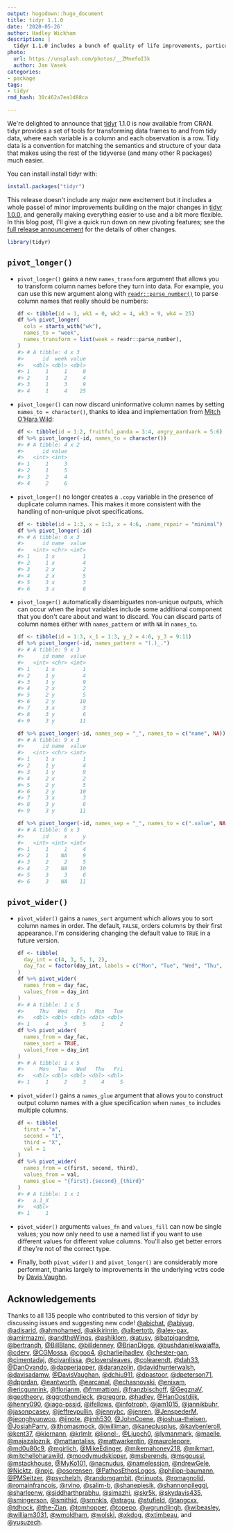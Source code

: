 ```yaml
---
output: hugodown::hugo_document
title: tidyr 1.1.0
date: '2020-05-26'
author: Hadley Wickham
description: |
  tidyr 1.1.0 includes a bunch of quality of life improvements, particularly for pivoting and rectangling.
photo:
  url: https://unsplash.com/photos/__ZMnefoI3k
  author: Jan Vasek
categories:
- package
tags:
- tidyr
rmd_hash: 30c462a7ea1d88ca

---
```



We're delighted to announce that [tidyr](http://tidyr.tidyverse.org/) 1.1.0 is now available from CRAN. tidyr provides a set of tools for transforming data frames to and from tidy data, where each variable is a column and each observation is a row. Tidy data is a convention for matching the semantics and structure of your data that makes using the rest of the tidyverse (and many other R packages) much easier.

You can install install tidyr with:


```r
install.packages("tidyr")
```

This release doesn't include any major new excitement but it includes a whole passel of minor improvements building on the major changes in [tidyr 1.0.0](https://www.tidyverse.org/blog/2019/09/tidyr-1-0-0/), and generally making everything easier to use and a bit more flexible. In this blog post, I'll give a quick run down on new pivoting features; see the [full release announcement](https://github.com/tidyverse/tidyr/releases/tag/v1.1.0) for the details of other changes.


```r
library(tidyr)
```

## `pivot_longer()`

*   `pivot_longer()` gains a new `names_transform` argument that allows you to
    transform column names before they turn into data. For example, you can
    use this new argument along with [`readr::parse_number()`][parse_number] to
    parse column names that really should be numbers:

    
    ```r
    df <- tibble(id = 1, wk1 = 0, wk2 = 4, wk3 = 9, wk4 = 25)
    df %>% pivot_longer(
      cols = starts_with("wk"),
      names_to = "week",
      names_transform = list(week = readr::parse_number),
    )
    #> # A tibble: 4 x 3
    #>      id  week value
    #>   <dbl> <dbl> <dbl>
    #> 1     1     1     0
    #> 2     1     2     4
    #> 3     1     3     9
    #> 4     1     4    25
    ```

*   `pivot_longer()` can now discard uninformative column names by setting 
    `names_to = character()`, thanks to idea and implementation from 
    [Mitch O'Hara Wild](https://github.com/mitchelloharawild):

    
    ```r
    df <- tibble(id = 1:2, fruitful_panda = 3:4, angry_aardvark = 5:6)  
    df %>% pivot_longer(-id, names_to = character())
    #> # A tibble: 4 x 2
    #>      id value
    #>   <int> <int>
    #> 1     1     3
    #> 2     1     5
    #> 3     2     4
    #> 4     2     6
    ```

*   `pivot_longer()` no longer creates a `.copy` variable in the presence of
    duplicate column names. This makes it more consistent with the handling
    of non-unique pivot specifications.
  
    
    ```r
    df <- tibble(id = 1:3, x = 1:3, x = 4:6, .name_repair = "minimal")  
    df %>% pivot_longer(-id)
    #> # A tibble: 6 x 3
    #>      id name  value
    #>   <int> <chr> <int>
    #> 1     1 x         1
    #> 2     1 x         4
    #> 3     2 x         2
    #> 4     2 x         5
    #> 5     3 x         3
    #> 6     3 x         6
    ```
    
*   `pivot_longer()` automatically disambiguates non-unique outputs, which can
    occur when the input variables include some additional component that you
    don't care about and want to discard. You can discard parts of column names
    either with `names_pattern` or with `NA` in `names_to`.
  
    
    ```r
    df <- tibble(id = 1:3, x_1 = 1:3, y_2 = 4:6, y_3 = 9:11)
    df %>% pivot_longer(-id, names_pattern = "(.)_.")
    #> # A tibble: 9 x 3
    #>      id name  value
    #>   <int> <chr> <int>
    #> 1     1 x         1
    #> 2     1 y         4
    #> 3     1 y         9
    #> 4     2 x         2
    #> 5     2 y         5
    #> 6     2 y        10
    #> 7     3 x         3
    #> 8     3 y         6
    #> 9     3 y        11
    
    df %>% pivot_longer(-id, names_sep = "_", names_to = c("name", NA))
    #> # A tibble: 9 x 3
    #>      id name  value
    #>   <int> <chr> <int>
    #> 1     1 x         1
    #> 2     1 y         4
    #> 3     1 y         9
    #> 4     2 x         2
    #> 5     2 y         5
    #> 6     2 y        10
    #> 7     3 x         3
    #> 8     3 y         6
    #> 9     3 y        11
    
    df %>% pivot_longer(-id, names_sep = "_", names_to = c(".value", NA))
    #> # A tibble: 6 x 3
    #>      id     x     y
    #>   <int> <int> <int>
    #> 1     1     1     4
    #> 2     1    NA     9
    #> 3     2     2     5
    #> 4     2    NA    10
    #> 5     3     3     6
    #> 6     3    NA    11
    ```

## `pivot_wider()`

*   `pivot_wider()` gains a `names_sort` argument which allows you to sort
    column names in order. The default, `FALSE`, orders columns by their 
    first appearance. I'm considering changing the default value to `TRUE`
    in a future version.
    
    
    ```r
    df <- tibble(
      day_int = c(4, 3, 5, 1, 2),
      day_fac = factor(day_int, labels = c("Mon", "Tue", "Wed", "Thu", "Fri"))
    )
    df %>% pivot_wider(
      names_from = day_fac, 
      values_from = day_int
    )
    #> # A tibble: 1 x 5
    #>     Thu   Wed   Fri   Mon   Tue
    #>   <dbl> <dbl> <dbl> <dbl> <dbl>
    #> 1     4     3     5     1     2
    df %>% pivot_wider(
      names_from = day_fac,
      names_sort = TRUE,
      values_from = day_int
    )
    #> # A tibble: 1 x 5
    #>     Mon   Tue   Wed   Thu   Fri
    #>   <dbl> <dbl> <dbl> <dbl> <dbl>
    #> 1     1     2     3     4     5
    ```
    
*   `pivot_wider()` gains a `names_glue` argument that allows you to construct
    output column names with a glue specification when `names_to` includes 
    multiple columns.
    
    
    ```r
    df <- tibble(
      first = "a",
      second = "1",
      third = "X",
      val = 1
    )
    df %>% pivot_wider(
      names_from = c(first, second, third), 
      values_from = val,
      names_glue = "{first}.{second}_{third}"
    )
    #> # A tibble: 1 x 1
    #>   a.1_X
    #>   <dbl>
    #> 1     1
    ```

*   `pivot_wider()` arguments `values_fn` and `values_fill` can now be single 
    values; you now only need to use a named list if you want to use different 
    values for different value columns. You'll also get better errors if 
    they're not of the correct type.

*   Finally, both `pivot_wider()` and `pivot_longer()` are considerably more 
    performant, thanks largely to improvements in the underlying vctrs code 
    by [Davis Vaughn](http://github.com/DavisVaughan).

## Acknowledgements

Thanks to all 135 people who contributed to this version of tidyr by discussing issues and suggesting new code! [&#x0040;abichat](https://github.com/abichat), [&#x0040;abiyug](https://github.com/abiyug), [&#x0040;adisarid](https://github.com/adisarid), [&#x0040;ahmohamed](https://github.com/ahmohamed), [&#x0040;akikirinrin](https://github.com/akikirinrin), [&#x0040;albertotb](https://github.com/albertotb), [&#x0040;alex-pax](https://github.com/alex-pax), [&#x0040;amirmazmi](https://github.com/amirmazmi), [&#x0040;andtheWings](https://github.com/andtheWings), [&#x0040;ashiklom](https://github.com/ashiklom), [&#x0040;atusy](https://github.com/atusy), [&#x0040;batpigandme](https://github.com/batpigandme), [&#x0040;bertrandh](https://github.com/bertrandh), [&#x0040;BillBlanc](https://github.com/BillBlanc), [&#x0040;billdenney](https://github.com/billdenney), [&#x0040;BrianDiggs](https://github.com/BrianDiggs), [&#x0040;bushdanielkwajaffa](https://github.com/bushdanielkwajaffa), [&#x0040;cderv](https://github.com/cderv), [&#x0040;CGMossa](https://github.com/CGMossa), [&#x0040;cgoo4](https://github.com/cgoo4), [&#x0040;charliejhadley](https://github.com/charliejhadley), [&#x0040;chester-gan](https://github.com/chester-gan), [&#x0040;cimentadaj](https://github.com/cimentadaj), [&#x0040;cjvanlissa](https://github.com/cjvanlissa), [&#x0040;cloversleaves](https://github.com/cloversleaves), [&#x0040;colearendt](https://github.com/colearendt), [&#x0040;dah33](https://github.com/dah33), [&#x0040;DanOvando](https://github.com/DanOvando), [&#x0040;dapperjapper](https://github.com/dapperjapper), [&#x0040;daranzolin](https://github.com/daranzolin), [&#x0040;davidhunterwalsh](https://github.com/davidhunterwalsh), [&#x0040;davisadamw](https://github.com/davisadamw), [&#x0040;DavisVaughan](https://github.com/DavisVaughan), [&#x0040;dchiu911](https://github.com/dchiu911), [&#x0040;dpastoor](https://github.com/dpastoor), [&#x0040;dpeterson71](https://github.com/dpeterson71), [&#x0040;dpprdan](https://github.com/dpprdan), [&#x0040;eantworth](https://github.com/eantworth), [&#x0040;earcanal](https://github.com/earcanal), [&#x0040;echasnovski](https://github.com/echasnovski), [&#x0040;enixam](https://github.com/enixam), [&#x0040;ericgunnink](https://github.com/ericgunnink), [&#x0040;florianm](https://github.com/florianm), [&#x0040;fmmattioni](https://github.com/fmmattioni), [&#x0040;franzbischoff](https://github.com/franzbischoff), [&#x0040;GegznaV](https://github.com/GegznaV), [&#x0040;geotheory](https://github.com/geotheory), [&#x0040;ggrothendieck](https://github.com/ggrothendieck), [&#x0040;gregorp](https://github.com/gregorp), [&#x0040;hadley](https://github.com/hadley), [&#x0040;HanOostdijk](https://github.com/HanOostdijk), [&#x0040;henry090](https://github.com/henry090), [&#x0040;iago-pssjd](https://github.com/iago-pssjd), [&#x0040;ifellows](https://github.com/ifellows), [&#x0040;infotroph](https://github.com/infotroph), [&#x0040;jam1015](https://github.com/jam1015), [&#x0040;jannikbuhr](https://github.com/jannikbuhr), [&#x0040;jasonpcasey](https://github.com/jasonpcasey), [&#x0040;jeffreypullin](https://github.com/jeffreypullin), [&#x0040;jennybc](https://github.com/jennybc), [&#x0040;jenren](https://github.com/jenren), [&#x0040;JenspederM](https://github.com/JenspederM), [&#x0040;jeonghyunwoo](https://github.com/jeonghyunwoo), [&#x0040;jjnote](https://github.com/jjnote), [&#x0040;jmh530](https://github.com/jmh530), [&#x0040;JohnCoene](https://github.com/JohnCoene), [&#x0040;joshua-theisen](https://github.com/joshua-theisen), [&#x0040;JosiahParry](https://github.com/JosiahParry), [&#x0040;jthomasmock](https://github.com/jthomasmock), [&#x0040;jwilliman](https://github.com/jwilliman), [&#x0040;kaneplusplus](https://github.com/kaneplusplus), [&#x0040;kaybenleroll](https://github.com/kaybenleroll), [&#x0040;kent37](https://github.com/kent37), [&#x0040;kiernann](https://github.com/kiernann), [&#x0040;krlmlr](https://github.com/krlmlr), [&#x0040;lionel-](https://github.com/lionel-), [&#x0040;Ljupch0](https://github.com/Ljupch0), [&#x0040;lymanmark](https://github.com/lymanmark), [&#x0040;maelle](https://github.com/maelle), [&#x0040;majazaloznik](https://github.com/majazaloznik), [&#x0040;mattantaliss](https://github.com/mattantaliss), [&#x0040;mattwarkentin](https://github.com/mattwarkentin), [&#x0040;maurolepore](https://github.com/maurolepore), [&#x0040;md0u80c9](https://github.com/md0u80c9), [&#x0040;mgirlich](https://github.com/mgirlich), [&#x0040;MikeEdinger](https://github.com/MikeEdinger), [&#x0040;mikemahoney218](https://github.com/mikemahoney218), [&#x0040;mikmart](https://github.com/mikmart), [&#x0040;mitchelloharawild](https://github.com/mitchelloharawild), [&#x0040;moodymudskipper](https://github.com/moodymudskipper), [&#x0040;msberends](https://github.com/msberends), [&#x0040;msgoussi](https://github.com/msgoussi), [&#x0040;mstackhouse](https://github.com/mstackhouse), [&#x0040;MyKo101](https://github.com/MyKo101), [&#x0040;nacnudus](https://github.com/nacnudus), [&#x0040;namelessjon](https://github.com/namelessjon), [&#x0040;ndrewGele](https://github.com/ndrewGele), [&#x0040;Nicktz](https://github.com/Nicktz), [&#x0040;npjc](https://github.com/npjc), [&#x0040;osorensen](https://github.com/osorensen), [&#x0040;PathosEthosLogos](https://github.com/PathosEthosLogos), [&#x0040;philipp-baumann](https://github.com/philipp-baumann), [&#x0040;PMSeitzer](https://github.com/PMSeitzer), [&#x0040;psychelzh](https://github.com/psychelzh), [&#x0040;randomgambit](https://github.com/randomgambit), [&#x0040;riinuots](https://github.com/riinuots), [&#x0040;romagnolid](https://github.com/romagnolid), [&#x0040;romainfrancois](https://github.com/romainfrancois), [&#x0040;rvino](https://github.com/rvino), [&#x0040;salim-b](https://github.com/salim-b), [&#x0040;shanepiesik](https://github.com/shanepiesik), [&#x0040;shannonpileggi](https://github.com/shannonpileggi), [&#x0040;sharleenw](https://github.com/sharleenw), [&#x0040;siddharthprabhu](https://github.com/siddharthprabhu), [&#x0040;simazhi](https://github.com/simazhi), [&#x0040;skr5k](https://github.com/skr5k), [&#x0040;skydavis435](https://github.com/skydavis435), [&#x0040;smingerson](https://github.com/smingerson), [&#x0040;smithjd](https://github.com/smithjd), [&#x0040;srnnkls](https://github.com/srnnkls), [&#x0040;stragu](https://github.com/stragu), [&#x0040;stufield](https://github.com/stufield), [&#x0040;tangcxx](https://github.com/tangcxx), [&#x0040;tdhock](https://github.com/tdhock), [&#x0040;the-Zian](https://github.com/the-Zian), [&#x0040;tomhopper](https://github.com/tomhopper), [&#x0040;topepo](https://github.com/topepo), [&#x0040;wgrundlingh](https://github.com/wgrundlingh), [&#x0040;wibeasley](https://github.com/wibeasley), [&#x0040;william3031](https://github.com/william3031), [&#x0040;wmoldham](https://github.com/wmoldham), [&#x0040;wolski](https://github.com/wolski), [&#x0040;xkdog](https://github.com/xkdog), [&#x0040;xtimbeau](https://github.com/xtimbeau), and [&#x0040;yusuzech](https://github.com/yusuzech).

[parse_number]: https://readr.tidyverse.org/reference/parse_number.html
